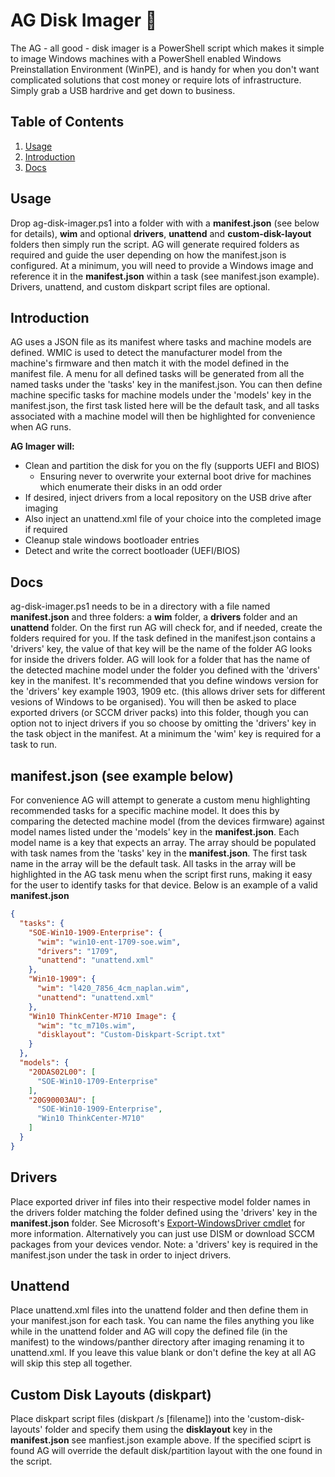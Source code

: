 # AG Disk Imager 🌄

The AG - all good - disk imager is a PowerShell script which makes it simple to image Windows machines
with a PowerShell enabled Windows Preinstallation Environment (WinPE), and is handy for when you don't want
complicated solutions that cost money or require lots of infrastructure. Simply grab a USB hardrive and get down to business.
  
## Table of Contents

1. [Usage](#Usage)
2. [Introduction](#Introduction)
3. [Docs](#Docs)

## Usage

Drop ag-disk-imager.ps1 into a folder with with a **manifest.json** (see below for details), **wim** and optional **drivers**, **unattend** and **custom-disk-layout** folders then simply run the script. AG will generate required folders as required and guide the user depending on how the manifest.json is configured. At a minimum, you will need to provide a Windows image and reference it in the **manifest.json** within a task (see manifest.json example). Drivers, unattend, and custom diskpart script files are optional.

## Introduction

AG uses a JSON file as its manifest where tasks and machine models are defined. WMIC is used to detect the manufacturer model from the machine's firmware and then match it with the model defined in the manifest file. A menu for all defined tasks will be generated from all the named tasks under the 'tasks' key in the manifest.json. You can then define machine specific tasks for machine models under the 'models' key in the manifest.json, the first task listed here will be the default task, and all tasks associated with a machine model will then be highlighted for convenience when AG runs.
  
**AG Imager will:**

* Clean and partition the disk for you on the fly (supports UEFI and BIOS)
  * Ensuring never to overwrite your external boot drive for machines which enumerate their disks in an odd order
* If desired, inject drivers from a local repository on the USB drive after imaging
* Also inject an unattend.xml file of your choice into the completed image if required
* Cleanup stale windows bootloader entries
* Detect and write the correct bootloader (UEFI/BIOS)

## Docs

ag-disk-imager.ps1 needs to be in a directory with a file named **manifest.json** and three folders: a **wim** folder, a **drivers** folder and an **unattend** folder. On the first run AG will check for, and if needed, create the folders required for you. If the task defined in the manifest.json contains a 'drivers' key, the value of that key will be the name of the folder AG looks for inside the drivers folder. AG will look for a folder that has the name of the detected machine model under the folder you defined with the 'drivers' key in the manifest. It's recommended that you define windows version for the 'drivers' key example 1903, 1909 etc. (this allows driver sets for different vesions of Windows to be organised). You will then be asked to place exported drivers (or SCCM driver packs) into this folder, though you can option not to inject drivers if you so choose by omitting the 'drivers' key in the task object in the manifest. At a minimum the 'wim' key is required for a task to run.
  
## manifest.json (see example below)

For convenience AG will attempt to generate a custom menu highlighting recommended tasks for a specific machine model. It does this by comparing the detected machine model (from the devices firmware) against model names listed under the 'models' key in the **manifest.json**. Each model name is a key that expects an array. The array should be populated with task names from the 'tasks' key in the **manifest.json**. The first task name in the array will be the default task. All tasks in the array will be highlighted in the AG task menu when the script first runs, making it easy for the user to identify tasks for that device. Below is an example of a valid **manifest.json**

```json
{
  "tasks": {
    "SOE-Win10-1909-Enterprise": {
      "wim": "win10-ent-1709-soe.wim",
      "drivers": "1709",
      "unattend": "unattend.xml"
    },
    "Win10-1909": {
      "wim": "l420_7856_4cm_naplan.wim",
      "unattend": "unattend.xml"
    },
    "Win10 ThinkCenter-M710 Image": {
      "wim": "tc_m710s.wim",
      "disklayout": "Custom-Diskpart-Script.txt"
    }
  },
  "models": {
    "20DAS02L00": [
      "SOE-Win10-1709-Enterprise"
    ],
    "20G90003AU": [
      "SOE-Win10-1909-Enterprise",
      "Win10 ThinkCenter-M710"
    ]
  }
}
```

## Drivers

Place exported driver inf files into their respective model folder names in the drivers folder matching the folder defined using the 'drivers' key in the **manifest.json** folder. See Microsoft's [Export-WindowsDriver cmdlet](https://docs.microsoft.com/en-us/powershell/module/dism/export-windowsdriver?view=win10-ps) for more information. Alternatively you can just use DISM or download SCCM packages from your devices vendor. Note: a 'drivers' key is required in the manifest.json under the task in order to inject drivers.

## Unattend

Place unattend.xml files into the unattend folder and then define them in your manifest.json for each task. You can name the files anything you like while in the unattend folder and AG will copy the defined file (in the manifest) to the windows/panther directory after imaging renaming it to unattend.xml. If you leave this value blank or don't define the key at all AG will skip this step all together.

## Custom Disk Layouts (diskpart)

Place diskpart script files (diskpart /s [filename]) into the 'custom-disk-layouts' folder and specify them using the **disklayout** key in the **manifest.json** see manfiest.json example above. If the specified sciprt is found AG will override the default disk/partition layout with the one found in the script.